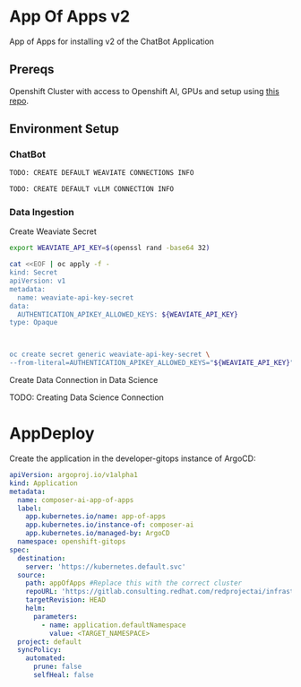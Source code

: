 # App Of Apps v2

App of Apps for installing v2 of the ChatBot Application

## Prereqs

Openshift Cluster with access to Openshift AI, GPUs and setup using [this repo](https://gitlab.consulting.redhat.com/redprojectai/infrastructure/day2-operations).

## Environment Setup

### ChatBot

```sh
TODO: CREATE DEFAULT WEAVIATE CONNECTIONS INFO

TODO: CREATE DEFAULT vLLM CONNECTION INFO
```

### Data Ingestion

Create Weaviate Secret

```sh
export WEAVIATE_API_KEY=$(openssl rand -base64 32)

cat <<EOF | oc apply -f -
kind: Secret
apiVersion: v1
metadata:
  name: weaviate-api-key-secret
data:
  AUTHENTICATION_APIKEY_ALLOWED_KEYS: ${WEAVIATE_API_KEY}
type: Opaque



oc create secret generic weaviate-api-key-secret \
--from-literal=AUTHENTICATION_APIKEY_ALLOWED_KEYS="${WEAVIATE_API_KEY}"

```

Create Data Connection in Data Science

TODO: Creating Data Science Connection

# AppDeploy

Create the application in the developer-gitops instance of ArgoCD:

```yaml
apiVersion: argoproj.io/v1alpha1
kind: Application
metadata:
  name: composer-ai-app-of-apps
  label:
    app.kubernetes.io/name: app-of-apps
    app.kubernetes.io/instance-of: composer-ai
    app.kubernetes.io/managed-by: ArgoCD
  namespace: openshift-gitops
spec:
  destination:
    server: 'https://kubernetes.default.svc'
  source:
    path: appOfApps #Replace this with the correct cluster
    repoURL: 'https://gitlab.consulting.redhat.com/redprojectai/infrastructure/appdeploy-v2.git' #Replace this with your forked cluster
    targetRevision: HEAD
    helm:
      parameters:
        - name: application.defaultNamespace
          value: <TARGET_NAMESPACE>
  project: default
  syncPolicy:
    automated:
      prune: false
      selfHeal: false
```
